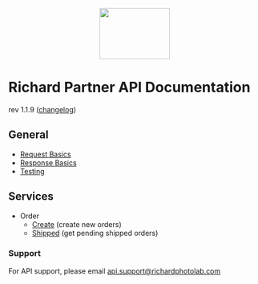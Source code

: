 <p align="center">
  <img width="140" height="102" src="https://gfs-na.richardphotolab.com/img/logo/rpl-logo.png">
</p>

# Richard Partner API Documentation

rev 1.1.9 ([changelog](CHANGELOG.md))

## General
- [Request Basics](REQUEST.md)
- [Response Basics](RESPONSE.md)
- [Testing](TESTING.md)

## Services

- Order
  - [Create](endpoints/create.md) (create new orders)
  - [Shipped](endpoints/shipped.md) (get pending shipped orders)

### Support

For API support, please email api.support@richardphotolab.com
